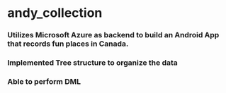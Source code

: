 # andy_collection
### Utilizes Microsoft Azure as backend to build an Android App that records fun places in Canada.
### Implemented Tree structure to organize the data
### Able to perform DML
